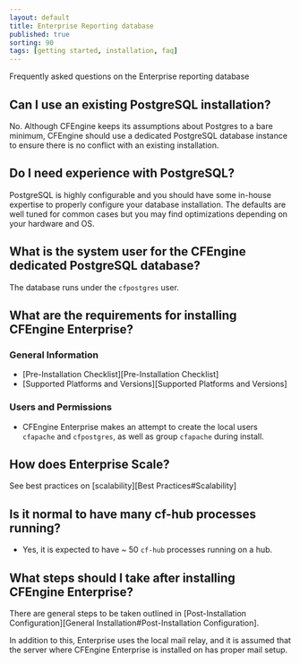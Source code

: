 ```yaml
---
layout: default
title: Enterprise Reporting database
published: true
sorting: 90
tags: [getting started, installation, faq]
---
```


Frequently asked questions on the Enterprise reporting database

## Can I use an existing PostgreSQL installation?

No. Although CFEngine keeps its assumptions about Postgres to a bare minimum,
CFEngine should use a dedicated PostgreSQL database instance to ensure there is
no conflict with an existing installation.

## Do I need experience with PostgreSQL?

PostgreSQL is highly configurable and you should have some in-house expertise to
properly configure your database installation. The defaults are well tuned for
common cases but you may find optimizations depending on your hardware and OS.

## What is the system user for the CFEngine dedicated PostgreSQL database?

The database runs under the `cfpostgres` user.

## What are the requirements for installing CFEngine Enterprise?

### General Information

* [Pre-Installation Checklist][Pre-Installation Checklist]
* [Supported Platforms and Versions][Supported Platforms and Versions]

### Users and Permissions

* CFEngine Enterprise makes an attempt to create the local users `cfapache` and
  `cfpostgres`, as well as group `cfapache` during install.

## How does Enterprise Scale?

See best practices on [scalability][Best Practices#Scalability]

## Is it normal to have many cf-hub processes running?

* Yes, it is expected to have ~ 50 `cf-hub` processes running on a hub.

## What steps should I take after installing CFEngine Enterprise?

There are general steps to be taken outlined in
[Post-Installation Configuration][General Installation#Post-Installation Configuration].

In addition to this, Enterprise uses the local mail relay, and it is assumed
that the server where CFEngine Enterprise is installed on has proper mail setup.
